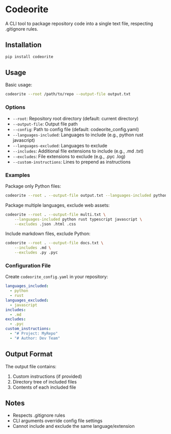 # Codeorite

A CLI tool to package repository code into a single text file, respecting .gitignore rules.

## Installation

```bash
pip install codeorite
```

## Usage

Basic usage:
```bash
codeorite --root /path/to/repo --output-file output.txt
```

### Options

- `--root`: Repository root directory (default: current directory)
- `--output-file`: Output file path
- `--config`: Path to config file (default: codeorite_config.yaml)
- `--languages-included`: Languages to include (e.g., python rust javascript)
- `--languages-excluded`: Languages to exclude
- `--includes`: Additional file extensions to include (e.g., .md .txt)
- `--excludes`: File extensions to exclude (e.g., .pyc .log)
- `--custom-instructions`: Lines to prepend as instructions

### Examples

Package only Python files:
```bash
codeorite --root . --output-file output.txt --languages-included python
```

Package multiple languages, exclude web assets:
```bash
codeorite --root . --output-file multi.txt \
    --languages-included python rust typescript javascript \
    --excludes .json .html .css
```

Include markdown files, exclude Python:
```bash
codeorite --root . --output-file docs.txt \
    --includes .md \
    --excludes .py .pyc
```

### Configuration File

Create `codeorite_config.yaml` in your repository:

```yaml
languages_included:
  - python
  - rust
languages_excluded:
  - javascript
includes:
  - .md
excludes:
  - .pyc
custom_instructions:
  - "# Project: MyRepo"
  - "# Author: Dev Team"
```

## Output Format

The output file contains:
1. Custom instructions (if provided)
2. Directory tree of included files
3. Contents of each included file

## Notes

- Respects .gitignore rules
- CLI arguments override config file settings
- Cannot include and exclude the same language/extension
